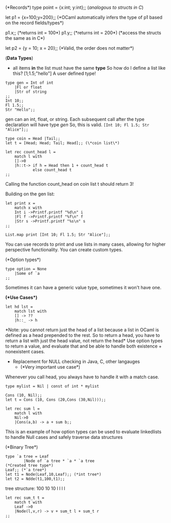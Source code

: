 (\*Records\*)
type point = {x:int; y:int};;
(*analogous to structs in C*)

let p1 = {x=100;y=200};;
(\*OCaml automatically infers the type of p1 based on the record fields/types\*)

p1.x;; (\*returns int = 100\*)
p1.y;; (\*returns int = 200\*)
(\*access the structs the same as in C\*)

let p2 = {y = 10; x = 20};;
(\*Valid, the order does not matter\*)


(**Data Types**)
- all items **in** the list must have the same **type**
So how do I define a list like this?
[1;1.5;"hello"]
A user defined type!

``` 
type gen = Int of int
	|Fl or float
	|Str of string
;;
Int 10;;
Fl 1.5;;
Str "Hello";;
```
gen can an int, float, or string.
Each subsequent call after the type declaration will have type *gen*
So, this is valid.
``` [Int 10; Fl 1.5; Str "Alice"];; ```

```
type coin = Head |Tail;;
let t = [Head; Head; Tail; Head];; (\*coin list\*)

let rec count_head l =
	match l with
	[]->0
	|h::t-> if h = Head then 1 + count_head t
			else count_head t
;;
```
Calling the function count_head on coin list t should return 3!

Building on the gen list:
```
let print x = 
	match x with 
	Int i ->Printf.printf "%d\n" i
	|Fl f ->Printf.printf "%f\n" f
	|Str s ->Printf.printf "%s\n" s
;;

List.map print [Int 10; Fl 1.5; Str "Alice"];;
```
You can use records to print and use lists in many cases, allowing for higher perspective functionality.
You can create custom types.

(\*Option types\*)
```
type option = None
	|Some of `a
;;
```
Sometimes it can have a generic value type, sometimes it won't have one. 

**(\*Use Cases\*)**
```
let hd lst = 
	match lst with
	[] -> ??
	|h::_ -> h
```
\*Note: you cannot return just the head of a list because a list in OCaml is defined as a head prepended to the rest.
So to return a head, you have to return a list with just the head value, not return the head\*
Use option types to return a value, and evaluate that and be able to handle both existence + nonexistent cases.
- Replacement for NULL checking in Java, C, other langauges
	- (\*Very important use case\*)

Whenever you call head, you always have to handle it with a match case.

```
type mylist = Nil | const of int * mylist

Cons (10, Nil);;
let t = Cons (10, Cons (20,Cons (30,Nil)));;

let rec sum l = 
	match l with
	Nil->0
	|Cons(a,b) -> a + sum b;;
```
This is an example of how option types can be used to evaluate linkedlists to handle Null cases and safely traverse data structures

(\*Binary Tree\*)
```
type `a tree = Leaf
		|Node of `a tree * `a * `a tree
(*Created tree type*)
Leaf;; (*`a tree*)
let t1 = Node(Leaf,10,Leaf);; (*int tree*)
let t2 = Ndde(t1,100,t1);;
``` 

tree structure:
      100
	10    10
   l  l  l  l

```
let rec sum_t t = 
	match t with 
	Leaf ->0
	|Node(l,v,r) -> v + sum_t l + sum_t r
;;
```
